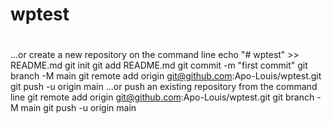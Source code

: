 # wptest
#
#
…or create a new repository on the command line
echo "# wptest" >> README.md
git init
git add README.md
git commit -m "first commit"
git branch -M main
git remote add origin git@github.com:Apo-Louis/wptest.git
git push -u origin main
…or push an existing repository from the command line
git remote add origin git@github.com:Apo-Louis/wptest.git
git branch -M main
git push -u origin main
